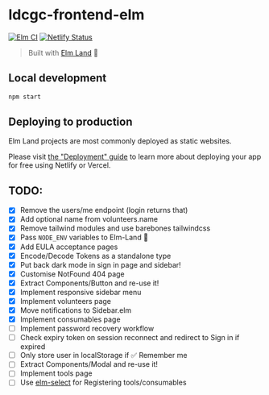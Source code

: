 # ldcgc-frontend-elm

[![Elm CI](https://github.com/ldcinventory/ldcgc-frontend-elm/workflows/Elm%20CI/badge.svg)](https://github.com/ldcinventory/ldcgc-frontend-elm/actions)
[![Netlify Status](https://api.netlify.com/api/v1/badges/433924af-2aa7-45a8-9ec7-300c96277e87/deploy-status)](https://app.netlify.com/sites/ldcgc-frontend/deploys)

> Built with [Elm Land](https://elm.land) 🌈

## Local development

```bash
npm start
```

## Deploying to production

Elm Land projects are most commonly deployed as static websites.

Please visit [the "Deployment" guide](https://elm.land/guide/deploying) to learn more
about deploying your app for free using Netlify or Vercel.

## TODO:

- [x] Remove the users/me endpoint (login returns that)
- [x] Add optional name from volunteers.name
- [x] Remove tailwind modules and use barebones tailwindcss
- [x] Pass `NODE_ENV` variables to Elm-Land 🌈
- [x] Add EULA acceptance pages
- [x] Encode/Decode Tokens as a standalone type
- [x] Put back dark mode in sign in page and sidebar!
- [x] Customise NotFound 404 page
- [x] Extract Components/Button and re-use it!
- [x] Implement responsive sidebar menu
- [x] Implement volunteers page
- [x] Move notifications to Sidebar.elm
- [x] Implement consumables page
- [ ] Implement password recovery workflow
- [ ] Check expiry token on session reconnect and redirect to Sign in if expired
- [ ] Only store user in localStorage if ✅ Remember me
- [ ] Extract Components/Modal and re-use it!
- [ ] Implement tools page
- [ ] Use [elm-select](https://github.com/sporto/elm-select/tree/6.2.1) for Registering tools/consumables
